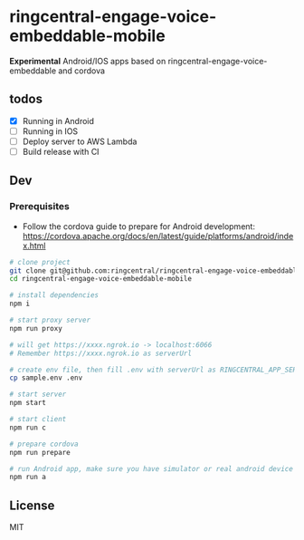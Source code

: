 # ringcentral-engage-voice-embeddable-mobile

**Experimental** Android/IOS apps based on ringcentral-engage-voice-embeddable and cordova

## todos

- [x] Running in Android
- [ ] Running in IOS
- [ ] Deploy server to AWS Lambda
- [ ] Build release with CI

## Dev

### Prerequisites

- Follow the cordova guide to prepare for Android development: https://cordova.apache.org/docs/en/latest/guide/platforms/android/index.html

```bash
# clone project
git clone git@github.com:ringcentral/ringcentral-engage-voice-embeddable-mobile.git
cd ringcentral-engage-voice-embeddable-mobile

# install dependencies
npm i

# start proxy server
npm run proxy

# will get https://xxxx.ngrok.io -> localhost:6066
# Remember https://xxxx.ngrok.io as serverUrl

# create env file, then fill .env with serverUrl as RINGCENTRAL_APP_SERVER and RINGCENTRAL_CLIENT_ID and RINGCENTRAL_CLIENT_SECRET if you have
cp sample.env .env

# start server
npm start

# start client
npm run c

# prepare cordova
npm run prepare

# run Android app, make sure you have simulator or real android device ready
npm run a

```

## License

MIT
